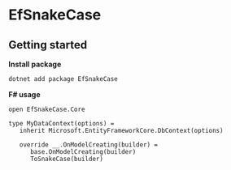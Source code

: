 # EfSnakeCase

## Getting started

__Install package__
```bash
dotnet add package EfSnakeCase
```

__F# usage__
```F#
open EfSnakeCase.Core

type MyDataContext(options) =
   inherit Microsoft.EntityFrameworkCore.DbContext(options)
   
   override __.OnModelCreating(builder) =
      base.OnModelCreating(builder)
      ToSnakeCase(builder)
```